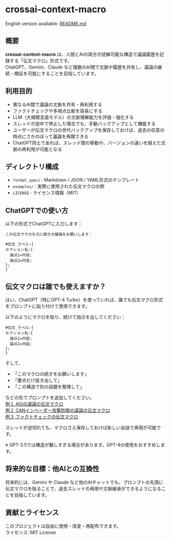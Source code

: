 # crossai-context-macro  

English version available: [README.md](./README.md)
  

## 概要
**crossai-context-macro** は、人間とAIの両方が読解可能な構造で議論履歴を記録する「伝文マクロ」形式です。  
ChatGPT、Gemini、Claude など複数のAI間で文脈や履歴を共有し、議論の継続・検証を可能にすることを目指しています。

## 利用目的
- 異なるAI間で議論の文脈を共有・再利用する
- ファクトチェックや多視点比較を容易にする
- LLM（大規模言語モデル）の文脈理解能力を評価・強化する
- スレッドが途中で停止した場合でも、手動バックアップとして機能する
- ユーザーが伝文マクロの世代バックアップを保存しておけば、過去の任意の時点にさかのぼって議論を再開できる
- ChatGPT同士であれば、スレッド間の移動や、バージョンの違いを越えた文脈の再利用が可能となる

## ディレクトリ構成
- `format_spec/` : Markdown / JSON / YAML形式のテンプレート
- `examples/` : 実際に使用された伝文マクロの例
- `LICENSE` : ライセンス情報（MIT）

## ChatGPTでの使い方
以下の形式でChatGPTに入力します：
~~~
この伝文マクロを元に続きの議論をお願いします：

#伝文_ラベル:{
セクション名:{
  論点1=内容;
  論点2=内容;
};
}
~~~
## 伝文マクロは誰でも使えますか？

はい、ChatGPT（特にGPT-4 Turbo）を使っていれば、誰でも伝文マクロ形式をプロンプトに貼り付けて使用できます。

以下のようにマクロを貼り、続けて指示を出してください：

~~~
#伝文_ラベル:{
セクション名:{
  論点1=内容;
  論点2=内容;
};
}
~~~

そして、

- 「このマクロの続きをお願いします」
- 「要点だけ抜き出して」
- 「この構造で別の話題を整理して」

などの形でプロンプトを追加してください。  
[例１ AGIの議論の伝文マクロ](./examples/AGI_discussion.ja.md)  
[例２ CANインベーダー攻撃防御の議論の伝文マクロ](./examples/canbus_security.ja.md)  
[例３ ファクトチェックの伝文マクロ](./examples/factcheck_example.ja.md)  

スレッドが途切れても、マクロさえ保存しておけば新しい会話で再現が可能です。

※ GPT-3.5では構造が難しすぎる場合があります。GPT-4の使用をおすすめします。

  
## 将来的な目標：他AIとの互換性
将来的には、Gemini や Claude など他のAIチャットでも、プロンプトの先頭に伝文マクロを貼ることで、過去スレッドの再現や文脈継承ができるようになることを目指しています。

## 貢献とライセンス
このプロジェクトは自由に使用・改変・再配布できます。  
ライセンス: MIT License

